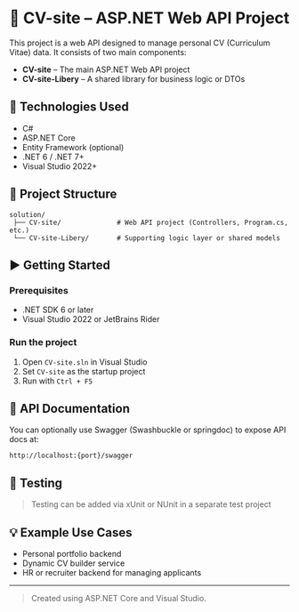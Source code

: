 # 💼 CV-site – ASP.NET Web API Project

This project is a web API designed to manage personal CV (Curriculum Vitae) data. It consists of two main components:

- **CV-site** – The main ASP.NET Web API project
- **CV-site-Libery** – A shared library for business logic or DTOs

## 🚀 Technologies Used

- C#
- ASP.NET Core
- Entity Framework (optional)
- .NET 6 / .NET 7+
- Visual Studio 2022+

## 📁 Project Structure

```
solution/
 ├── CV-site/              # Web API project (Controllers, Program.cs, etc.)
 └── CV-site-Libery/       # Supporting logic layer or shared models
```

## ▶️ Getting Started

### Prerequisites
- .NET SDK 6 or later
- Visual Studio 2022 or JetBrains Rider

### Run the project

1. Open `CV-site.sln` in Visual Studio
2. Set `CV-site` as the startup project
3. Run with `Ctrl + F5`

## 📘 API Documentation

You can optionally use Swagger (Swashbuckle or springdoc) to expose API docs at:

```
http://localhost:{port}/swagger
```

## 🧪 Testing

> Testing can be added via xUnit or NUnit in a separate test project

## 💡 Example Use Cases

- Personal portfolio backend
- Dynamic CV builder service
- HR or recruiter backend for managing applicants

---

> Created using ASP.NET Core and Visual Studio.
